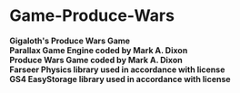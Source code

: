 # Game-Produce-Wars
<b>Gigaloth's Produce Wars Game<b><br>
Parallax Game Engine coded by Mark A. Dixon<br>
Produce Wars Game coded by Mark A. Dixon<br>
Farseer Physics library used in accordance with license<br>
GS4 EasyStorage library used in accordance with license<br>
